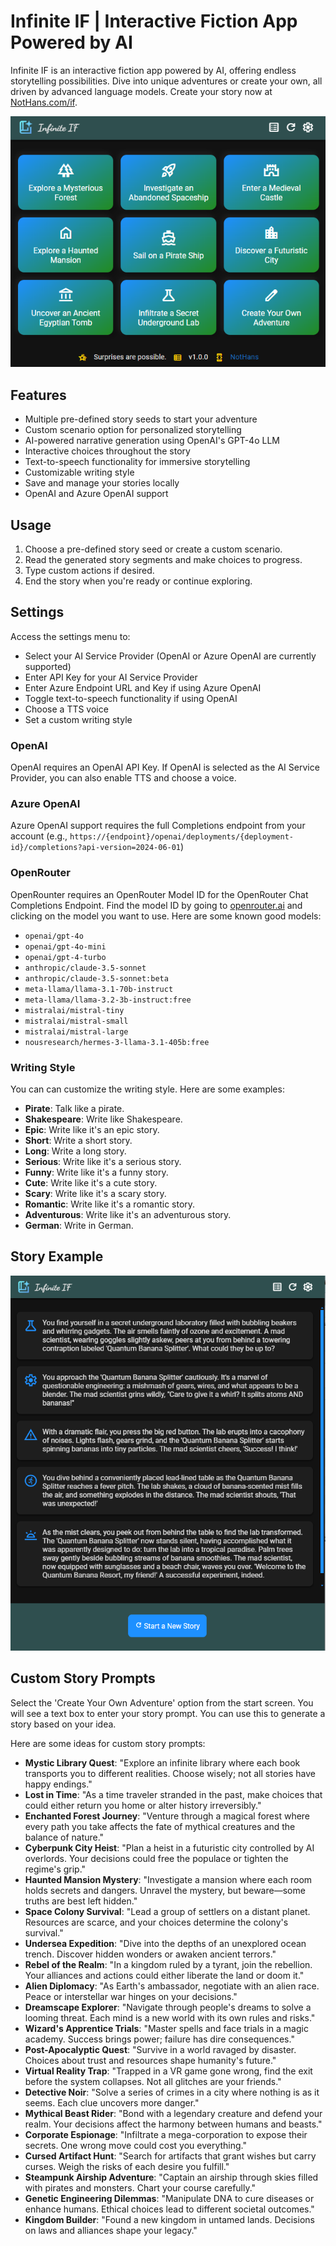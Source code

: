 # Infinite IF | Interactive Fiction App Powered by AI

Infinite IF is an interactive fiction app powered by AI, offering endless storytelling possibilities. Dive into unique adventures or create your own, all driven by advanced language models. Create your story now at [NotHans.com/if](https://nothans.com/if).

![Infinite IF Start Screen](/screenshots/if-start-screen.png)

## Features

- Multiple pre-defined story seeds to start your adventure
- Custom scenario option for personalized storytelling
- AI-powered narrative generation using OpenAI's GPT-4o LLM
- Interactive choices throughout the story
- Text-to-speech functionality for immersive storytelling
- Customizable writing style
- Save and manage your stories locally
- OpenAI and Azure OpenAI support

## Usage

1. Choose a pre-defined story seed or create a custom scenario.
2. Read the generated story segments and make choices to progress.
3. Type custom actions if desired.
4. End the story when you're ready or continue exploring.

## Settings

Access the settings menu to:

- Select your AI Service Provider (OpenAI or Azure OpenAI are currently supported)
- Enter API Key for your AI Service Provider
- Enter Azure Endpoint URL and Key if using Azure OpenAI
- Toggle text-to-speech functionality if using OpenAI
- Choose a TTS voice
- Set a custom writing style

### OpenAI
OpenAI requires an OpenAI API Key. If OpenAI is selected as the AI Service Provider, you can also enable TTS and choose a voice.

### Azure OpenAI
Azure OpenAI support requires the full Completions endpoint from your account (e.g., `https://{endpoint}/openai/deployments/{deployment-id}/completions?api-version=2024-06-01`)

### OpenRouter
OpenRounter requires an OpenRouter Model ID for the OpenRouter Chat Completions Endpoint. Find the model ID by going to [openrouter.ai](https://openrouter.ai) and clicking on the model you want to use. Here are some known good models:

- `openai/gpt-4o`
- `openai/gpt-4o-mini`
- `openai/gpt-4-turbo`
- `anthropic/claude-3.5-sonnet`
- `anthropic/claude-3.5-sonnet:beta`
- `meta-llama/llama-3.1-70b-instruct`
- `meta-llama/llama-3.2-3b-instruct:free`
- `mistralai/mistral-tiny`
- `mistralai/mistral-small`
- `mistralai/mistral-large`
- `nousresearch/hermes-3-llama-3.1-405b:free`

### Writing Style

You can can customize the writing style. Here are some examples:

- **Pirate**: Talk like a pirate.
- **Shakespeare**: Write like Shakespeare.
- **Epic**: Write like it's an epic story.
- **Short**: Write a short story.
- **Long**: Write a long story.
- **Serious**: Write like it's a serious story.
- **Funny**: Write like it's a funny story.
- **Cute**: Write like it's a cute story.
- **Scary**: Write like it's a scary story.
- **Romantic**: Write like it's a romantic story.
- **Adventurous**: Write like it's an adventurous story.
- **German**: Write in German.

## Story Example

![Banana Splitter Story| Infinite IF](/screenshots/if-banana-splitter-story.png)

## Custom Story Prompts
Select the 'Create Your Own Adventure' option from the start screen. You will see a text box to enter your story prompt. You can use this to generate a story based on your idea.

Here are some ideas for custom story prompts:

- **Mystic Library Quest**: "Explore an infinite library where each book transports you to different realities. Choose wisely; not all stories have happy endings."
- **Lost in Time**: "As a time traveler stranded in the past, make choices that could either return you home or alter history irreversibly."
- **Enchanted Forest Journey**: "Venture through a magical forest where every path you take affects the fate of mythical creatures and the balance of nature."
- **Cyberpunk City Heist**: "Plan a heist in a futuristic city controlled by AI overlords. Your decisions could free the populace or tighten the regime's grip."
- **Haunted Mansion Mystery**: "Investigate a mansion where each room holds secrets and dangers. Unravel the mystery, but beware—some truths are best left hidden."
- **Space Colony Survival**: "Lead a group of settlers on a distant planet. Resources are scarce, and your choices determine the colony's survival."
- **Undersea Expedition**: "Dive into the depths of an unexplored ocean trench. Discover hidden wonders or awaken ancient terrors."
- **Rebel of the Realm**: "In a kingdom ruled by a tyrant, join the rebellion. Your alliances and actions could either liberate the land or doom it."
- **Alien Diplomacy**: "As Earth's ambassador, negotiate with an alien race. Peace or interstellar war hinges on your decisions."
- **Dreamscape Explorer**: "Navigate through people's dreams to solve a looming threat. Each mind is a new world with its own rules and risks."
- **Wizard's Apprentice Trials**: "Master spells and face trials in a magic academy. Success brings power; failure has dire consequences."
- **Post-Apocalyptic Quest**: "Survive in a world ravaged by disaster. Choices about trust and resources shape humanity's future."
- **Virtual Reality Trap**: "Trapped in a VR game gone wrong, find the exit before the system collapses. Not all glitches are your friends."
- **Detective Noir**: "Solve a series of crimes in a city where nothing is as it seems. Each clue uncovers more danger."
- **Mythical Beast Rider**: "Bond with a legendary creature and defend your realm. Your decisions affect the harmony between humans and beasts."
- **Corporate Espionage**: "Infiltrate a mega-corporation to expose their secrets. One wrong move could cost you everything."
- **Cursed Artifact Hunt**: "Search for artifacts that grant wishes but carry curses. Weigh the risks of each desire you fulfill."
- **Steampunk Airship Adventure**: "Captain an airship through skies filled with pirates and monsters. Chart your course carefully."
- **Genetic Engineering Dilemmas**: "Manipulate DNA to cure diseases or enhance humans. Ethical choices lead to different societal outcomes."
- **Kingdom Builder**: "Found a new kingdom in untamed lands. Decisions on laws and alliances shape your legacy."
